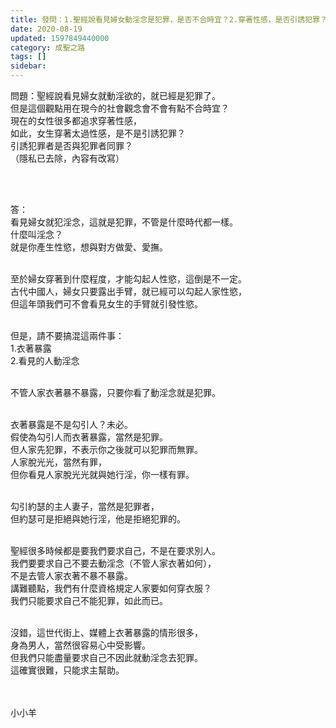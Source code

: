 ```yaml
---
title: 發問：1.聖經說看見婦女動淫念是犯罪，是否不合時宜？2.穿著性感，是否引誘犯罪？
date: 2020-08-19
updated: 1597849440000
category: 成聖之路
tags: []
sidebar: 
---
```


<p>問題：聖經說看見婦女就動淫欲的，就已經是犯罪了。<br/>
但是這個觀點用在現今的社會觀念會不會有點不合時宜？<br/>
現在的女性很多都追求穿著性感，<br/>
如此，女生穿著太過性感，是不是引誘犯罪？<br/>
引誘犯罪者是否與犯罪者同罪？<br/>
（隱私已去除，內容有改寫）</p>
<p> </p>
<p><br/>
答：<br/>
看見婦女就犯淫念，這就是犯罪，不管是什麼時代都一樣。<br/>
什麼叫淫念？<br/>
就是你產生性慾，想與對方做愛、愛撫。</p>
<p><br/>
至於婦女穿著到什麼程度，才能勾起人性慾，這倒是不一定。<br/>
古代中國人，婦女只要露出手臂，就已經可以勾起人家性慾，<br/>
但這年頭我們可不會看見女生的手臂就引發性慾。</p>
<p><br/>
但是，請不要搞混這兩件事：<br/>
1.衣著暴露<br/>
2.看見的人動淫念</p>
<p><br/>
不管人家衣著暴不暴露，只要你看了動淫念就是犯罪。</p>
<p><br/>
衣著暴露是不是勾引人？未必。<br/>
假使為勾引人而衣著暴露，當然是犯罪。<br/>
但人家先犯罪，不表示你之後就可以犯罪而無罪。<br/>
人家脫光光，當然有罪，<br/>
但你看見人家脫光光就與她行淫，你一樣有罪。</p>
<p><br/>
勾引約瑟的主人妻子，當然是犯罪者，<br/>
但約瑟可是拒絕與她行淫，他是拒絕犯罪的。</p>
<p><br/>
聖經很多時候都是要我們要求自己，不是在要求別人。<br/>
我們要要求自己不要去動淫念（不管人家衣著如何），<br/>
不是去管人家衣著不暴不暴露。<br/>
講難聽點，我們有什麼資格規定人家要如何穿衣服？<br/>
我們只能要求自己不能犯罪，如此而已。</p>
<p><br/>
沒錯，這世代街上、媒體上衣著暴露的情形很多，<br/>
身為男人，當然很容易心中受影響。<br/>
但我們只能盡量要求自己不因此就動淫念去犯罪。<br/>
這確實很難，只能求主幫助。<br/>
 </p>
<p><br/>
小小羊</p>
<p> </p>
